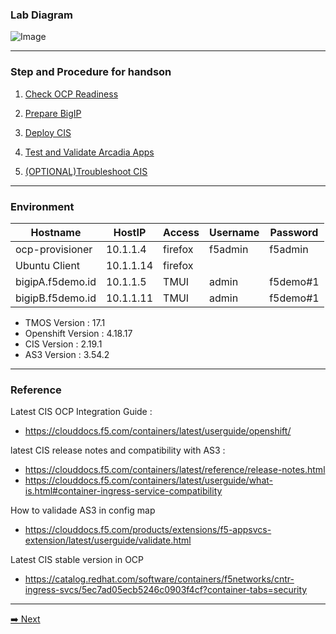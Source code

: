 ### Lab Diagram

![Image](https://github.com/user-attachments/assets/6f0176a1-aad2-4ae4-9dc7-96163c219dcb)

---
### Step and Procedure for handson


1. [Check OCP Readiness](OCP-Preparation.md)

2. [Prepare BigIP](BigIP-Preparation.md)

3. [Deploy CIS](CIS-Deployment.md)

4. [Test and Validate Arcadia Apps](Arcadia-ValidationAndTest.md)

5. [(OPTIONAL)Troubleshoot CIS](CIS-Troubleshooting.md)

---
### Environment

| Hostname           | HostIP     | Access  | Username | Password     |
|--------------------|------------|---------|----------|--------------|
| ocp-provisioner    | 10.1.1.4   | firefox | f5admin  | f5admin      |
| Ubuntu Client      | 10.1.1.14  | firefox | <No Password> | <No Password> |
| bigipA.f5demo.id   | 10.1.1.5   | TMUI    | admin    | f5demo#1     |
| bigipB.f5demo.id   | 10.1.1.11  | TMUI    | admin    | f5demo#1     |


- TMOS Version : 17.1
- Openshift Version : 4.18.17
- CIS Version : 2.19.1
- AS3 Version : 3.54.2

---

### Reference

Latest CIS OCP Integration Guide :
- https://clouddocs.f5.com/containers/latest/userguide/openshift/

latest CIS release notes and compatibility with AS3 : 
- https://clouddocs.f5.com/containers/latest/reference/release-notes.html
- https://clouddocs.f5.com/containers/latest/userguide/what-is.html#container-ingress-service-compatibility

How to validade AS3 in config map
- https://clouddocs.f5.com/products/extensions/f5-appsvcs-extension/latest/userguide/validate.html

Latest CIS stable version in OCP
- https://catalog.redhat.com/software/containers/f5networks/cntr-ingress-svcs/5ec7ad05ecb5246c0903f4cf?container-tabs=security

---
[➡️ Next](OCP-Preparation.md)

